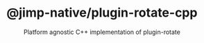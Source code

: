 <div align="center">
  <h1>@jimp-native/plugin-rotate-cpp</h1>
  <p>Platform agnostic C++ implementation of plugin-rotate</p>
</div>
